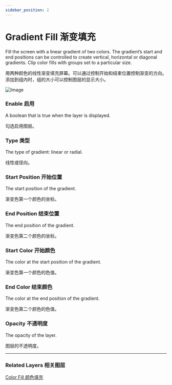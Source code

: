 ```yaml
---
sidebar_position: 2
---
```


# Gradient Fill 渐变填充

Fill the screen with a linear gradient of two colors. The gradient’s start and end positions can be controlled to create vertical, horizontal or diagonal gradients. Clip color fills with groups set to a particular size.

用两种颜色的线性渐变填充屏幕。可以通过控制开始和结束位置控制渐变的方向。添加到组内时，组的大小可以控制图层的显示大小。

![Image](https://s3.us-west-2.amazonaws.com/secure.notion-static.com/c6428af7-0e39-43b3-8935-d1e988d5788c/Untitled.png?X-Amz-Algorithm=AWS4-HMAC-SHA256&X-Amz-Content-Sha256=UNSIGNED-PAYLOAD&X-Amz-Credential=AKIAT73L2G45EIPT3X45%2F20220602%2Fus-west-2%2Fs3%2Faws4_request&X-Amz-Date=20220602T184922Z&X-Amz-Expires=86400&X-Amz-Signature=8bd3189a7375ef9b120487f590264001a444d70f58b08bd9422093eb095ef3ee&X-Amz-SignedHeaders=host&response-content-disposition=filename%20%3D%22Untitled.png%22&x-id=GetObject)

### Enable 启用

A boolean that is true when the layer is displayed.

勾选启用图层。

### Type 类型

The type of gradient: linear or radial.

线性或径向。

### Start Position 开始位置

The start position of the gradient.

渐变色第一个颜色的坐标。

### End Position 结束位置

The end position of the gradient.

渐变色第二个颜色的坐标。

### Start Color 开始颜色

The color at the start position of the gradient.

渐变色第一个颜色的色值。

### End Color 结束颜色

The color at the end position of the gradient.

渐变色第二个颜色的色值。

### Opacity 不透明度

The opacity of the layer.

图层的不透明度。

------

### Related Layers 相关图层

[Color Fill 颜色填充](./Color%20Fill.md)
